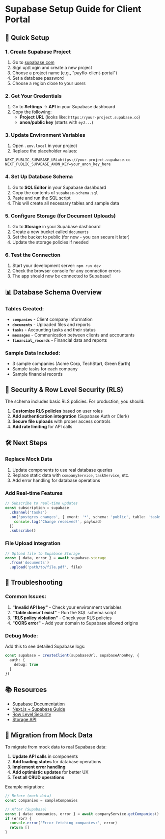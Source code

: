 # Supabase Setup Guide for Client Portal

## 🚀 Quick Setup

### 1. Create Supabase Project

1. Go to [supabase.com](https://supabase.com)
2. Sign up/Login and create a new project
3. Choose a project name (e.g., "payflo-client-portal")
4. Set a database password
5. Choose a region close to your users

### 2. Get Your Credentials

1. Go to **Settings** → **API** in your Supabase dashboard
2. Copy the following:
   - **Project URL** (looks like: `https://your-project.supabase.co`)
   - **anon/public key** (starts with `eyJ...`)

### 3. Update Environment Variables

1. Open `.env.local` in your project
2. Replace the placeholder values:

```env
NEXT_PUBLIC_SUPABASE_URL=https://your-project.supabase.co
NEXT_PUBLIC_SUPABASE_ANON_KEY=your_anon_key_here
```

### 4. Set Up Database Schema

1. Go to **SQL Editor** in your Supabase dashboard
2. Copy the contents of `supabase-schema.sql`
3. Paste and run the SQL script
4. This will create all necessary tables and sample data

### 5. Configure Storage (for Document Uploads)

1. Go to **Storage** in your Supabase dashboard
2. Create a new bucket called `documents`
3. Set the bucket to public (for now - you can secure it later)
4. Update the storage policies if needed

### 6. Test the Connection

1. Start your development server: `npm run dev`
2. Check the browser console for any connection errors
3. The app should now be connected to Supabase!

## 📊 Database Schema Overview

### Tables Created:

- **`companies`** - Client company information
- **`documents`** - Uploaded files and reports
- **`tasks`** - Accounting tasks and their status
- **`messages`** - Communication between clients and accountants
- **`financial_records`** - Financial data and reports

### Sample Data Included:

- 3 sample companies (Acme Corp, TechStart, Green Earth)
- Sample tasks for each company
- Sample financial records

## 🔐 Security & Row Level Security (RLS)

The schema includes basic RLS policies. For production, you should:

1. **Customize RLS policies** based on user roles
2. **Add authentication integration** (Supabase Auth or Clerk)
3. **Secure file uploads** with proper access controls
4. **Add rate limiting** for API calls

## 🛠️ Next Steps

### Replace Mock Data

1. Update components to use real database queries
2. Replace static data with `companyService`, `taskService`, etc.
3. Add error handling for database operations

### Add Real-time Features

```typescript
// Subscribe to real-time updates
const subscription = supabase
  .channel('tasks')
  .on('postgres_changes', { event: '*', schema: 'public', table: 'tasks' }, payload => {
    console.log('Change received!', payload)
  })
  .subscribe()
```

### File Upload Integration

```typescript
// Upload file to Supabase Storage
const { data, error } = await supabase.storage
  .from('documents')
  .upload('path/to/file.pdf', file)
```

## 🐛 Troubleshooting

### Common Issues:

1. **"Invalid API key"** - Check your environment variables
2. **"Table doesn't exist"** - Run the SQL schema script
3. **"RLS policy violation"** - Check your RLS policies
4. **"CORS error"** - Add your domain to Supabase allowed origins

### Debug Mode:

Add this to see detailed Supabase logs:

```typescript
const supabase = createClient(supabaseUrl, supabaseAnonKey, {
  auth: {
    debug: true
  }
})
```

## 📚 Resources

- [Supabase Documentation](https://supabase.com/docs)
- [Next.js + Supabase Guide](https://supabase.com/docs/guides/getting-started/tutorials/with-nextjs)
- [Row Level Security](https://supabase.com/docs/guides/auth/row-level-security)
- [Storage API](https://supabase.com/docs/guides/storage)

## 🔄 Migration from Mock Data

To migrate from mock data to real Supabase data:

1. **Update API calls** in components
2. **Add loading states** for database operations
3. **Implement error handling**
4. **Add optimistic updates** for better UX
5. **Test all CRUD operations**

Example migration:

```typescript
// Before (mock data)
const companies = sampleCompanies

// After (Supabase)
const { data: companies, error } = await companyService.getCompanies()
if (error) {
  console.error('Error fetching companies:', error)
  return []
}
``` 